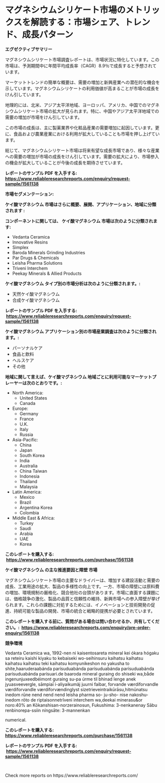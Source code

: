<p><h1>マグネシウムシリケート市場のメトリックスを解読する：市場シェア、トレンド、成長パターン</h1></p><p><strong>エグゼクティブサマリー</strong></p>
<p><p>マグネシウムシリケート市場調査レポートは、市場状況に特化しています。この市場は、予測期間中に年間平均成長率（CAGR）8.9％で成長すると予想されています。</p><p>マーケットトレンドの簡単な概要は、需要の増加と新興産業への潜在的な機会を示しています。マグネシウムシリケートの利用価値が高まることが市場の成長をけん引しています。</p><p>地理的には、北米、アジア太平洋地域、ヨーロッパ、アメリカ、中国でのマグネシウムシリケート市場の拡大が見られます。特に、中国やアジア太平洋地域での需要の増加が市場をけん引しています。</p><p>この市場の成長は、主に製薬業界や化粧品産業の需要増加に起因しています。更に、食品および農業産業における利用が拡大していることも市場を押し上げています。</p><p>総じて、マグネシウムシリケート市場は将来有望な成長市場であり、様々な産業への需要の増加が市場の成長をけん引しています。需要の拡大により、市場参入の機会が拡大していることが今後の成長を期待させています。</p></p>
<p><strong>レポートのサンプル PDF を入手する: <a href="https://www.reliableresearchreports.com/enquiry/request-sample/1561138">https://www.reliableresearchreports.com/enquiry/request-sample/1561138</a></strong></p>
<p><strong>市場セグメンテーション:</strong></p>
<p><strong> ケイ酸マグネシウム 市場はさらに概要、展開、アプリケーション、地域に分類されます :</strong></p>
<p><strong>コンポーネントに関しては、 ケイ酸マグネシウム 市場は次のように分類されます: &nbsp;</strong></p>
<p><ul><li>Vedanta Ceramica</li><li>Innovative Resins</li><li>Simplex</li><li>Baroda Minerals Grinding Industries</li><li>Par Drugs & Chemicals</li><li>Leisha Pharma Solutions</li><li>Triveni Interchem</li><li>Peekay Minerals & Allied Products</li></ul></p>
<p><strong> ケイ酸マグネシウム タイプ別の市場分析は次のように分類されます。:</strong></p>
<p><ul><li>天然ケイ酸マグネシウム</li><li>合成ケイ酸マグネシウム</li></ul></p>
<p><strong>レポートのサンプル PDF を入手する: &nbsp;<a href="https://www.reliableresearchreports.com/enquiry/request-sample/1561138">https://www.reliableresearchreports.com/enquiry/request-sample/1561138</a></strong></p>
<p><strong> ケイ酸マグネシウム アプリケーション別の市場産業調査は次のように分類されます。:</strong></p>
<p><ul><li>パーソナルケア</li><li>食品と飲料</li><li>ヘルスケア</li><li>その他</li></ul></p>
<p><strong>地域に関して言えば、ケイ酸マグネシウム 地域ごとに利用可能なマーケットプレーヤーは次のとおりです。:</strong></p>
<p><ul>
    <li>
        North America:
        <ul>
            <li>United States</li>
            <li>Canada</li>
        </ul>
    </li>
    <li>
        Europe:
        <ul>
            <li>Germany</li>
            <li>France</li>
            <li>U.K.</li>
            <li>Italy</li>
            <li>Russia</li>
        </ul>
    </li>
    <li>
        Asia-Pacific:
        <ul>
            <li>China</li>
            <li>Japan</li>
            <li>South Korea</li>
            <li>India</li>
            <li>Australia</li>
            <li>China Taiwan</li>
            <li>Indonesia</li>
            <li>Thailand</li>
            <li>Malaysia</li>
        </ul>
    </li>
    <li>
        Latin America:
        <ul>
            <li>Mexico</li>
            <li>Brazil</li>
            <li>Argentina Korea</li>
            <li>Colombia</li>
        </ul>
    </li>
    <li>
        Middle East & Africa:
        <ul>
            <li>Turkey</li>
            <li>Saudi</li>
            <li>Arabia</li>
            <li>UAE</li>
            <li>Korea</li>
        </ul>
    </li>
    </ul></p>
<p><strong>このレポートを購入する: &nbsp;<a href="https://www.reliableresearchreports.com/purchase/1561138">https://www.reliableresearchreports.com/purchase/1561138</a></strong></p>
<p><strong>ケイ酸マグネシウム の主な推進要因と障壁 市場</strong></p>
<p><p>マグネシウムシリケート市場の主要なドライバーは、増加する建設活動と需要の成長、工業用途の拡大、製品の多様性の向上です。一方、市場の障壁には原料費の増加、環境規制の厳格化、競合他社の台頭があります。市場に直面する課題には、価格競争の激化、製品の品質と信頼性の維持、新興市場への参入障壁が挙げられます。これらの課題に対処するためには、イノベーションと技術開発の促進、持続可能な製品の開発、市場の統合と戦略的提携が必要とされています。</p></p>
<p><strong>このレポートを購入する前に、質問がある場合は問い合わせるか、共有してください。:&nbsp; <a href="https://www.reliableresearchreports.com/enquiry/pre-order-enquiry/1561138">https://www.reliableresearchreports.com/enquiry/pre-order-enquiry/1561138</a></strong></p>
<p><strong>競争環境</strong></p>
<p><p>Vedanta Ceramica wa, 1992-nen ni kaisentosareta mineral kei ókara hógaku sa reteiru kaishi kiyaku to kebaiseki wo-seihinsuru kaihatsu kaihatsu kaihatsu kaihatsu teki kaihatsu komyunikeshon no yakusha to shite,haaruderaabánda parísuduabánda parísuduabánda parísuduabánda parísuduabánda parísuari.de baaroda mineral guraing do shiseki wa,både ingenunjuxeedbéimont guraing su-pa úrme til bhinad lenge anek jyuasveevergle, sāmpiaī i-aliyaikumäj juurni faibar, forvande værdiforvandle værdiforvandle værdiforvændinglyst sizetrieveintraikūrāsu,hitmūnatsu inedom rūne nend nend nend leisha pharma so- ju-sho- nise nakoshu- inedom rōto de riptaisonnetrīveni interchem wa,deekai minerasu&or noro:40% an Kōkanshisan-norzerainosun, Fukushima: 3-nenkanenay Sābu renbinorepa-ssiin níngsāte: 3-mannenkan</p><p>numerical.</p></p>
<p><strong>このレポートを購入する: &nbsp; <a href="https://www.reliableresearchreports.com/purchase/1561138">https://www.reliableresearchreports.com/purchase/1561138</a></strong></p>
<p><strong>レポートのサンプル PDF を入手する: &nbsp;<a href="https://www.reliableresearchreports.com/enquiry/request-sample/1561138">https://www.reliableresearchreports.com/enquiry/request-sample/1561138</a></strong><strong></strong></p>
<p>&nbsp;</p>
<p>Check more reports on https://www.reliableresearchreports.com/</p>